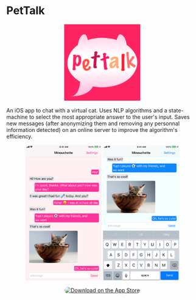 # PetTalk

<p align="center">
  <img src="https://github.com/AlexandreGaubil/pettalk/blob/master/images/logo-pettalk.png" alt="PetTalk logo" width="200px" height="200px"/>
</p>

An iOS app to chat with a virtual cat. Uses NLP algorithms and a state-machine to select the most appropriate answer to the user's input. Saves new messages (after anonymizing them and removing any personnal information detected) on an online server to improve the algorithm's efficiency.

<p align="center">
  <img src="https://github.com/AlexandreGaubil/pettalk/blob/master/images/screenshot1.jpg" alt="PetTalk logo" width="200px"/>
  <img src="https://github.com/AlexandreGaubil/pettalk/blob/master/images/screenshot2.jpg" alt="PetTalk logo" width="200px"/>
</p>

<p align="center">
  <a href="https://apps.apple.com/us/app/pettalk/id1347714415?itsct=apps_box&amp;itscg=30200" style="display: inline-block; overflow: hidden; border-top-left-radius: 13px; border-top-right-radius: 13px; border-bottom-right-radius: 13px; border-bottom-left-radius: 13px; width: 250px; height: 83px;"><img src="https://tools.applemediaservices.com/api/badges/download-on-the-app-store/black/en-US?size=250x83&amp;releaseDate=1524355200&h=5dd8adf0375a2dee632cd2a9431beb31" alt="Download on the App Store" style="border-top-left-radius: 13px; border-top-right-radius: 13px; border-bottom-right-radius: 13px; border-bottom-left-radius: 13px; width: 250px; height: 83px;"></a>
</p>
